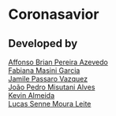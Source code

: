 # Coronasavior

## Developed by
[Affonso Brian Pereira Azevedo](https://github.com/affonsobrian) <br>
[Fabiana Masini Garcia](https://github.com/fabianamasini)<br>
[Jamile Passaro Vazquez](https://github.com/jamiscript)<br>
[João Pedro Misutani Alves](https://github.com/JoaoMisutaniAlves)<br>
[Kevin Almeida](https://github.com/kevin-almeida9)<br>
[Lucas Senne Moura Leite](https://github.com/rhcpsenne)<br>
